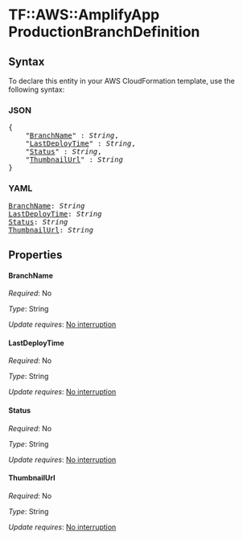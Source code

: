 # TF::AWS::AmplifyApp ProductionBranchDefinition

## Syntax

To declare this entity in your AWS CloudFormation template, use the following syntax:

### JSON

<pre>
{
    "<a href="#branchname" title="BranchName">BranchName</a>" : <i>String</i>,
    "<a href="#lastdeploytime" title="LastDeployTime">LastDeployTime</a>" : <i>String</i>,
    "<a href="#status" title="Status">Status</a>" : <i>String</i>,
    "<a href="#thumbnailurl" title="ThumbnailUrl">ThumbnailUrl</a>" : <i>String</i>
}
</pre>

### YAML

<pre>
<a href="#branchname" title="BranchName">BranchName</a>: <i>String</i>
<a href="#lastdeploytime" title="LastDeployTime">LastDeployTime</a>: <i>String</i>
<a href="#status" title="Status">Status</a>: <i>String</i>
<a href="#thumbnailurl" title="ThumbnailUrl">ThumbnailUrl</a>: <i>String</i>
</pre>

## Properties

#### BranchName

_Required_: No

_Type_: String

_Update requires_: [No interruption](https://docs.aws.amazon.com/AWSCloudFormation/latest/UserGuide/using-cfn-updating-stacks-update-behaviors.html#update-no-interrupt)

#### LastDeployTime

_Required_: No

_Type_: String

_Update requires_: [No interruption](https://docs.aws.amazon.com/AWSCloudFormation/latest/UserGuide/using-cfn-updating-stacks-update-behaviors.html#update-no-interrupt)

#### Status

_Required_: No

_Type_: String

_Update requires_: [No interruption](https://docs.aws.amazon.com/AWSCloudFormation/latest/UserGuide/using-cfn-updating-stacks-update-behaviors.html#update-no-interrupt)

#### ThumbnailUrl

_Required_: No

_Type_: String

_Update requires_: [No interruption](https://docs.aws.amazon.com/AWSCloudFormation/latest/UserGuide/using-cfn-updating-stacks-update-behaviors.html#update-no-interrupt)

